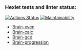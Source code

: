 ### Hexlet tests and linter status:

[![Actions Status](https://github.com/kat-in/frontend-project-44/actions/workflows/hexlet-check.yml/badge.svg)](https://github.com/kat-in/frontend-project-44/actions)
[![Maintainability](https://api.codeclimate.com/v1/badges/0d2e458b28a45d773fba/maintainability)](https://codeclimate.com/github/kat-in/frontend-project-44/maintainability)

- [Brain-even](https://asciinema.org/a/2lg6ENxxrTHEXMB649wypd7Mh)
- [Brain-calc](https://asciinema.org/a/dszmo0NzdU7rrXrblhfqH4BJ9)
- [Brain-gcd](https://asciinema.org/a/IxTYzFS4gSqfUvA8oj6l0dJBV)
- [Brain-progression](https://asciinema.org/a/xrmyD2zTOWWezQSzK9Iz9c0eH)
